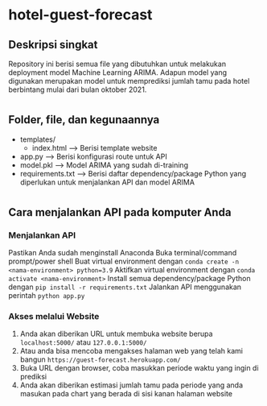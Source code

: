 # hotel-guest-forecast

## Deskripsi singkat

Repository ini berisi semua file yang dibutuhkan untuk melakukan deployment model Machine Learning ARIMA. Adapun model yang digunakan merupakan model untuk memprediksi jumlah tamu pada hotel berbintang mulai dari bulan oktober 2021.

#

## Folder, file, dan kegunaannya

- templates/
    - index.html --> Berisi template website
- app.py --> Berisi konfigurasi route untuk API
- model.pkl --> Model ARIMA yang sudah di-training
- requirements.txt --> Berisi daftar dependency/package Python yang diperlukan untuk menjalankan API dan model ARIMA

#

## Cara menjalankan API pada komputer Anda

### Menjalankan API

Pastikan Anda sudah menginstall Anaconda
Buka terminal/command prompt/power shell
Buat virtual environment dengan
`conda create -n <nama-environment> python=3.9`
Aktifkan virtual environment dengan
`conda activate <nama-environment>`
Install semua dependency/package Python dengan
`pip install -r requirements.txt`
Jalankan API menggunakan perintah
`python app.py`

### Akses melalui Website
1. Anda akan diberikan URL untuk membuka website berupa `localhost:5000/` atau `127.0.0.1:5000/`
1. Atau anda bisa mencoba mengakses halaman web yang telah kami bangun `https://guest-forecast.herokuapp.com/`
1. Buka URL dengan browser, coba masukkan periode waktu yang ingin di prediksi
1. Anda akan diberikan estimasi jumlah tamu pada periode yang anda masukan pada chart yang berada di sisi kanan halaman website
